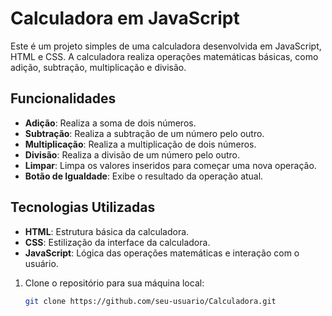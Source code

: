 
# Calculadora em JavaScript

Este é um projeto simples de uma calculadora desenvolvida em JavaScript, HTML e CSS. A calculadora realiza operações matemáticas básicas, como adição, subtração, multiplicação e divisão.

## Funcionalidades

- **Adição**: Realiza a soma de dois números.
- **Subtração**: Realiza a subtração de um número pelo outro.
- **Multiplicação**: Realiza a multiplicação de dois números.
- **Divisão**: Realiza a divisão de um número pelo outro.
- **Limpar**: Limpa os valores inseridos para começar uma nova operação.
- **Botão de Igualdade**: Exibe o resultado da operação atual.

## Tecnologias Utilizadas

- **HTML**: Estrutura básica da calculadora.
- **CSS**: Estilização da interface da calculadora.
- **JavaScript**: Lógica das operações matemáticas e interação com o usuário.


1. Clone o repositório para sua máquina local:

   ```bash
   git clone https://github.com/seu-usuario/Calculadora.git
